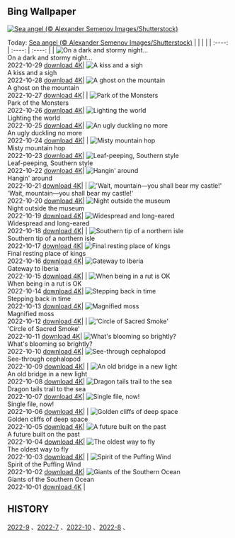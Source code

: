 ## Bing Wallpaper
[![Sea angel (© Alexander Semenov Images/Shutterstock)](https://cn.bing.com/th?id=OHR.SeaAngel_EN-US5531672696_UHD.jpg&w=1000)](https://cn.bing.com/th?id=OHR.SeaAngel_EN-US5531672696_UHD.jpg&pid=hp&w=3840&h=2160&rs=1&c=4)

Today: [Sea angel (© Alexander Semenov Images/Shutterstock)](https://cn.bing.com/th?id=OHR.SeaAngel_EN-US5531672696_UHD.jpg&pid=hp&w=3840&h=2160&rs=1&c=4)
  |      |      |      |
| :----: | :----: | :----: |
| ![On a dark and stormy night...](https://cn.bing.com/th?id=OHR.FrankensteinFriday_EN-US3119113489_UHD.jpg&pid=hp&w=384&h=216&rs=1&c=4) <br/> On a dark and stormy night... <br/> 2022-10-29  [download 4K](https://cn.bing.com/th?id=OHR.FrankensteinFriday_EN-US3119113489_UHD.jpg&pid=hp&w=3840&h=2160&rs=1&c=4)| ![A kiss and a sigh](https://cn.bing.com/th?id=OHR.BridgeofSighs_EN-US5335369208_UHD.jpg&pid=hp&w=384&h=216&rs=1&c=4) <br/> A kiss and a sigh <br/> 2022-10-28  [download 4K](https://cn.bing.com/th?id=OHR.BridgeofSighs_EN-US5335369208_UHD.jpg&pid=hp&w=3840&h=2160&rs=1&c=4)| ![A ghost on the mountain](https://cn.bing.com/th?id=OHR.BrockenSpecter_EN-US5247366251_UHD.jpg&pid=hp&w=384&h=216&rs=1&c=4) <br/> A ghost on the mountain <br/> 2022-10-27  [download 4K](https://cn.bing.com/th?id=OHR.BrockenSpecter_EN-US5247366251_UHD.jpg&pid=hp&w=3840&h=2160&rs=1&c=4)|
| ![Park of the Monsters](https://cn.bing.com/th?id=OHR.OrcusMouth_EN-US5010597701_UHD.jpg&pid=hp&w=384&h=216&rs=1&c=4) <br/> Park of the Monsters <br/> 2022-10-26  [download 4K](https://cn.bing.com/th?id=OHR.OrcusMouth_EN-US5010597701_UHD.jpg&pid=hp&w=3840&h=2160&rs=1&c=4)| ![Lighting the world](https://cn.bing.com/th?id=OHR.GuwahatiDiwali_EN-US3454357880_UHD.jpg&pid=hp&w=384&h=216&rs=1&c=4) <br/> Lighting the world <br/> 2022-10-25  [download 4K](https://cn.bing.com/th?id=OHR.GuwahatiDiwali_EN-US3454357880_UHD.jpg&pid=hp&w=3840&h=2160&rs=1&c=4)| ![An ugly duckling no more](https://cn.bing.com/th?id=OHR.Knobbelzwaan_EN-US4809716001_UHD.jpg&pid=hp&w=384&h=216&rs=1&c=4) <br/> An ugly duckling no more <br/> 2022-10-24  [download 4K](https://cn.bing.com/th?id=OHR.Knobbelzwaan_EN-US4809716001_UHD.jpg&pid=hp&w=3840&h=2160&rs=1&c=4)|
| ![Misty mountain hop](https://cn.bing.com/th?id=OHR.KarstMountains_EN-US4446699673_UHD.jpg&pid=hp&w=384&h=216&rs=1&c=4) <br/> Misty mountain hop <br/> 2022-10-23  [download 4K](https://cn.bing.com/th?id=OHR.KarstMountains_EN-US4446699673_UHD.jpg&pid=hp&w=3840&h=2160&rs=1&c=4)| ![Leaf-peeping, Southern style](https://cn.bing.com/th?id=OHR.GeorgiaCypress_EN-US2966839861_UHD.jpg&pid=hp&w=384&h=216&rs=1&c=4) <br/> Leaf-peeping, Southern style <br/> 2022-10-22  [download 4K](https://cn.bing.com/th?id=OHR.GeorgiaCypress_EN-US2966839861_UHD.jpg&pid=hp&w=3840&h=2160&rs=1&c=4)| ![Hangin' around](https://cn.bing.com/th?id=OHR.SlothDay_EN-US8418438094_UHD.jpg&pid=hp&w=384&h=216&rs=1&c=4) <br/> Hangin' around <br/> 2022-10-21  [download 4K](https://cn.bing.com/th?id=OHR.SlothDay_EN-US8418438094_UHD.jpg&pid=hp&w=3840&h=2160&rs=1&c=4)|
| !['Wait, mountain—you shall bear my castle!'](https://cn.bing.com/th?id=OHR.WartburgCastle_EN-US8283353282_UHD.jpg&pid=hp&w=384&h=216&rs=1&c=4) <br/> 'Wait, mountain—you shall bear my castle!' <br/> 2022-10-20  [download 4K](https://cn.bing.com/th?id=OHR.WartburgCastle_EN-US8283353282_UHD.jpg&pid=hp&w=3840&h=2160&rs=1&c=4)| ![Night outside the museum](https://cn.bing.com/th?id=OHR.GB25Anni_EN-US8198972228_UHD.jpg&pid=hp&w=384&h=216&rs=1&c=4) <br/> Night outside the museum <br/> 2022-10-19  [download 4K](https://cn.bing.com/th?id=OHR.GB25Anni_EN-US8198972228_UHD.jpg&pid=hp&w=3840&h=2160&rs=1&c=4)| ![Widespread and long-eared](https://cn.bing.com/th?id=OHR.SwedenOwl_EN-US8107135630_UHD.jpg&pid=hp&w=384&h=216&rs=1&c=4) <br/> Widespread and long-eared <br/> 2022-10-18  [download 4K](https://cn.bing.com/th?id=OHR.SwedenOwl_EN-US8107135630_UHD.jpg&pid=hp&w=3840&h=2160&rs=1&c=4)|
| ![Southern tip of a northern isle](https://cn.bing.com/th?id=OHR.PrinceChristianSound_EN-US8033823843_UHD.jpg&pid=hp&w=384&h=216&rs=1&c=4) <br/> Southern tip of a northern isle <br/> 2022-10-17  [download 4K](https://cn.bing.com/th?id=OHR.PrinceChristianSound_EN-US8033823843_UHD.jpg&pid=hp&w=3840&h=2160&rs=1&c=4)| ![Final resting place of kings](https://cn.bing.com/th?id=OHR.NaqsheRustam_EN-US7919143366_UHD.jpg&pid=hp&w=384&h=216&rs=1&c=4) <br/> Final resting place of kings <br/> 2022-10-16  [download 4K](https://cn.bing.com/th?id=OHR.NaqsheRustam_EN-US7919143366_UHD.jpg&pid=hp&w=3840&h=2160&rs=1&c=4)| ![Gateway to Iberia](https://cn.bing.com/th?id=OHR.RioArazas_EN-US7767502808_UHD.jpg&pid=hp&w=384&h=216&rs=1&c=4) <br/> Gateway to Iberia <br/> 2022-10-15  [download 4K](https://cn.bing.com/th?id=OHR.RioArazas_EN-US7767502808_UHD.jpg&pid=hp&w=3840&h=2160&rs=1&c=4)|
| ![When being in a rut is OK](https://cn.bing.com/th?id=OHR.AlaskaMoose_EN-US7632880778_UHD.jpg&pid=hp&w=384&h=216&rs=1&c=4) <br/> When being in a rut is OK <br/> 2022-10-14  [download 4K](https://cn.bing.com/th?id=OHR.AlaskaMoose_EN-US7632880778_UHD.jpg&pid=hp&w=3840&h=2160&rs=1&c=4)| ![Stepping back in time](https://cn.bing.com/th?id=OHR.AmmoniteGraveyard_EN-US7510840532_UHD.jpg&pid=hp&w=384&h=216&rs=1&c=4) <br/> Stepping back in time <br/> 2022-10-13  [download 4K](https://cn.bing.com/th?id=OHR.AmmoniteGraveyard_EN-US7510840532_UHD.jpg&pid=hp&w=3840&h=2160&rs=1&c=4)| ![Magnified moss](https://cn.bing.com/th?id=OHR.TortulaMoss_EN-US7128071079_UHD.jpg&pid=hp&w=384&h=216&rs=1&c=4) <br/> Magnified moss <br/> 2022-10-12  [download 4K](https://cn.bing.com/th?id=OHR.TortulaMoss_EN-US7128071079_UHD.jpg&pid=hp&w=3840&h=2160&rs=1&c=4)|
| !['Circle of Sacred Smoke'](https://cn.bing.com/th?id=OHR.SacredSmoke_EN-US7047459944_UHD.jpg&pid=hp&w=384&h=216&rs=1&c=4) <br/> 'Circle of Sacred Smoke' <br/> 2022-10-11  [download 4K](https://cn.bing.com/th?id=OHR.SacredSmoke_EN-US7047459944_UHD.jpg&pid=hp&w=3840&h=2160&rs=1&c=4)| ![What's blooming so brightly?](https://cn.bing.com/th?id=OHR.ChukchiSea_EN-US6494940864_UHD.jpg&pid=hp&w=384&h=216&rs=1&c=4) <br/> What's blooming so brightly? <br/> 2022-10-10  [download 4K](https://cn.bing.com/th?id=OHR.ChukchiSea_EN-US6494940864_UHD.jpg&pid=hp&w=3840&h=2160&rs=1&c=4)| ![See-through cephalopod](https://cn.bing.com/th?id=OHR.GlassOctopus_EN-US6394802515_UHD.jpg&pid=hp&w=384&h=216&rs=1&c=4) <br/> See-through cephalopod <br/> 2022-10-09  [download 4K](https://cn.bing.com/th?id=OHR.GlassOctopus_EN-US6394802515_UHD.jpg&pid=hp&w=3840&h=2160&rs=1&c=4)|
| ![An old bridge in a new light](https://cn.bing.com/th?id=OHR.OberbaumBridge_EN-US6324390642_UHD.jpg&pid=hp&w=384&h=216&rs=1&c=4) <br/> An old bridge in a new light <br/> 2022-10-08  [download 4K](https://cn.bing.com/th?id=OHR.OberbaumBridge_EN-US6324390642_UHD.jpg&pid=hp&w=3840&h=2160&rs=1&c=4)| ![Dragon tails trail to the sea](https://cn.bing.com/th?id=OHR.BayofBiscay_EN-US8933430968_UHD.jpg&pid=hp&w=384&h=216&rs=1&c=4) <br/> Dragon tails trail to the sea <br/> 2022-10-07  [download 4K](https://cn.bing.com/th?id=OHR.BayofBiscay_EN-US8933430968_UHD.jpg&pid=hp&w=3840&h=2160&rs=1&c=4)| ![Single file, now!](https://cn.bing.com/th?id=OHR.FlamingoTeacher_EN-US8819896781_UHD.jpg&pid=hp&w=384&h=216&rs=1&c=4) <br/> Single file, now! <br/> 2022-10-06  [download 4K](https://cn.bing.com/th?id=OHR.FlamingoTeacher_EN-US8819896781_UHD.jpg&pid=hp&w=3840&h=2160&rs=1&c=4)|
| ![Golden cliffs of deep space](https://cn.bing.com/th?id=OHR.CosmicCliffs_EN-US8727581889_UHD.jpg&pid=hp&w=384&h=216&rs=1&c=4) <br/> Golden cliffs of deep space <br/> 2022-10-05  [download 4K](https://cn.bing.com/th?id=OHR.CosmicCliffs_EN-US8727581889_UHD.jpg&pid=hp&w=3840&h=2160&rs=1&c=4)| ![A future built on the past](https://cn.bing.com/th?id=OHR.Porthuis_EN-US8462686696_UHD.jpg&pid=hp&w=384&h=216&rs=1&c=4) <br/> A future built on the past <br/> 2022-10-04  [download 4K](https://cn.bing.com/th?id=OHR.Porthuis_EN-US8462686696_UHD.jpg&pid=hp&w=3840&h=2160&rs=1&c=4)| ![The oldest way to fly](https://cn.bing.com/th?id=OHR.LotsOBalloons_EN-US8236203600_UHD.jpg&pid=hp&w=384&h=216&rs=1&c=4) <br/> The oldest way to fly <br/> 2022-10-03  [download 4K](https://cn.bing.com/th?id=OHR.LotsOBalloons_EN-US8236203600_UHD.jpg&pid=hp&w=3840&h=2160&rs=1&c=4)|
| ![Spirit of the Puffing Wind](https://cn.bing.com/th?id=OHR.BridalVeilFalls_EN-US8055892423_UHD.jpg&pid=hp&w=384&h=216&rs=1&c=4) <br/> Spirit of the Puffing Wind <br/> 2022-10-02  [download 4K](https://cn.bing.com/th?id=OHR.BridalVeilFalls_EN-US8055892423_UHD.jpg&pid=hp&w=3840&h=2160&rs=1&c=4)| ![Giants of the Southern Ocean](https://cn.bing.com/th?id=OHR.EubalaenaAustralis_EN-US7949014397_UHD.jpg&pid=hp&w=384&h=216&rs=1&c=4) <br/> Giants of the Southern Ocean <br/> 2022-10-01  [download 4K](https://cn.bing.com/th?id=OHR.EubalaenaAustralis_EN-US7949014397_UHD.jpg&pid=hp&w=3840&h=2160&rs=1&c=4) |
  
  ## HISTORY
  [2022-9](https://github.com/Underglaze-Blue/bingwallpaper/tree/main/archive/2022-9/) 、[2022-7](https://github.com/Underglaze-Blue/bingwallpaper/tree/main/archive/2022-7/) 、[2022-10](https://github.com/Underglaze-Blue/bingwallpaper/tree/main/archive/2022-10/) 、[2022-8](https://github.com/Underglaze-Blue/bingwallpaper/tree/main/archive/2022-8/) 、